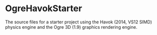 # OgreHavokStarter
The source files for a starter project using the Havok (2014, VS12 SIMD) physics engine and the Ogre 3D (1.9) graphics rendering engine.
